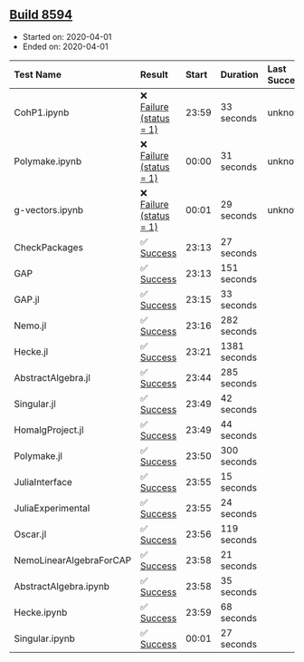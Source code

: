 ## [Build 8594](https://oscarci.mathematik.uni-kl.de/job/oscar/8594/)

* Started on: 2020-04-01
* Ended on: 2020-04-01

| Test Name    | Result | Start | Duration | Last Success | First Failure |
|:-------------|:-------|:------|:---------|:-------------|:--------------|
| CohP1.ipynb | ❌ [Failure (status = 1)](https://oscarci.mathematik.uni-kl.de/job/oscar/8594/artifact/logs/build-8594/CohP1.ipynb.log) | 23:59 | 33 seconds | unknown | unknown |
| Polymake.ipynb | ❌ [Failure (status = 1)](https://oscarci.mathematik.uni-kl.de/job/oscar/8594/artifact/logs/build-8594/Polymake.ipynb.log) | 00:00 | 31 seconds | unknown | unknown |
| g-vectors.ipynb | ❌ [Failure (status = 1)](https://oscarci.mathematik.uni-kl.de/job/oscar/8594/artifact/logs/build-8594/g-vectors.ipynb.log) | 00:01 | 29 seconds | unknown | unknown |
| CheckPackages | ✅ [Success](https://oscarci.mathematik.uni-kl.de/job/oscar/8594/artifact/logs/build-8594/CheckPackages.log) | 23:13 | 27 seconds |  |  |
| GAP | ✅ [Success](https://oscarci.mathematik.uni-kl.de/job/oscar/8594/artifact/logs/build-8594/GAP.log) | 23:13 | 151 seconds |  |  |
| GAP.jl | ✅ [Success](https://oscarci.mathematik.uni-kl.de/job/oscar/8594/artifact/logs/build-8594/GAP.jl.log) | 23:15 | 33 seconds |  |  |
| Nemo.jl | ✅ [Success](https://oscarci.mathematik.uni-kl.de/job/oscar/8594/artifact/logs/build-8594/Nemo.jl.log) | 23:16 | 282 seconds |  |  |
| Hecke.jl | ✅ [Success](https://oscarci.mathematik.uni-kl.de/job/oscar/8594/artifact/logs/build-8594/Hecke.jl.log) | 23:21 | 1381 seconds |  |  |
| AbstractAlgebra.jl | ✅ [Success](https://oscarci.mathematik.uni-kl.de/job/oscar/8594/artifact/logs/build-8594/AbstractAlgebra.jl.log) | 23:44 | 285 seconds |  |  |
| Singular.jl | ✅ [Success](https://oscarci.mathematik.uni-kl.de/job/oscar/8594/artifact/logs/build-8594/Singular.jl.log) | 23:49 | 42 seconds |  |  |
| HomalgProject.jl | ✅ [Success](https://oscarci.mathematik.uni-kl.de/job/oscar/8594/artifact/logs/build-8594/HomalgProject.jl.log) | 23:49 | 44 seconds |  |  |
| Polymake.jl | ✅ [Success](https://oscarci.mathematik.uni-kl.de/job/oscar/8594/artifact/logs/build-8594/Polymake.jl.log) | 23:50 | 300 seconds |  |  |
| JuliaInterface | ✅ [Success](https://oscarci.mathematik.uni-kl.de/job/oscar/8594/artifact/logs/build-8594/JuliaInterface.log) | 23:55 | 15 seconds |  |  |
| JuliaExperimental | ✅ [Success](https://oscarci.mathematik.uni-kl.de/job/oscar/8594/artifact/logs/build-8594/JuliaExperimental.log) | 23:55 | 24 seconds |  |  |
| Oscar.jl | ✅ [Success](https://oscarci.mathematik.uni-kl.de/job/oscar/8594/artifact/logs/build-8594/Oscar.jl.log) | 23:56 | 119 seconds |  |  |
| NemoLinearAlgebraForCAP | ✅ [Success](https://oscarci.mathematik.uni-kl.de/job/oscar/8594/artifact/logs/build-8594/NemoLinearAlgebraForCAP.log) | 23:58 | 21 seconds |  |  |
| AbstractAlgebra.ipynb | ✅ [Success](https://oscarci.mathematik.uni-kl.de/job/oscar/8594/artifact/logs/build-8594/AbstractAlgebra.ipynb.log) | 23:58 | 35 seconds |  |  |
| Hecke.ipynb | ✅ [Success](https://oscarci.mathematik.uni-kl.de/job/oscar/8594/artifact/logs/build-8594/Hecke.ipynb.log) | 23:59 | 68 seconds |  |  |
| Singular.ipynb | ✅ [Success](https://oscarci.mathematik.uni-kl.de/job/oscar/8594/artifact/logs/build-8594/Singular.ipynb.log) | 00:01 | 27 seconds |  |  |

